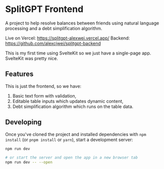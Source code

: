 # SplitGPT Frontend

A project to help resolve balances between friends using natural language processing and a debt simplification algorithm.

Live on Vercel: https://splitgpt-alexwei.vercel.app/
Backend: https://github.com/alexcjwei/splitgpt-backend

This is my first time using SvelteKit so we just have a single-page app. SvelteKit was pretty nice.

## Features

This is just the frontend, so we have:
1. Basic text form with validation,
2. Editable table inputs which updates dynamic content,
3. Debt simplification algorithm which runs on the table data.


## Developing

Once you've cloned the project and installed dependencies with `npm install` (or `pnpm install` or `yarn`), start a development server:

```bash
npm run dev

# or start the server and open the app in a new browser tab
npm run dev -- --open
```

